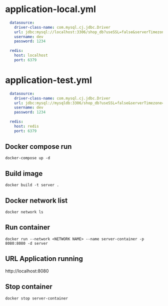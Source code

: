 # application-local.yml
```yaml
  datasource:
    driver-class-name: com.mysql.cj.jdbc.Driver
    url: jdbc:mysql://localhost:3306/shop_db?useSSL=false&serverTimezone=UTC
    username: dev
    password: 1234
    
  redis:
    host: localhost
    port: 6379
```

# application-test.yml
```yaml
  datasource:
    driver-class-name: com.mysql.cj.jdbc.Driver
    url: jdbc:mysql://mysqldb:3306/shop_db?useSSL=false&serverTimezone=UTC
    username: dev
    password: 1234
    
  redis:
    host: redis
    port: 6379
```

## Docker compose run

```shell
docker-compose up -d
```

## Build image

```shell
docker build -t server .
```

## Docker network list
```shell
docker network ls
```

## Run container

```shell
docker run --network <NETWORK NAME> --name server-container -p 8080:8080 -d server
```

## URL Application running

http://localhost:8080

## Stop container
```shell
docker stop server-container
```
